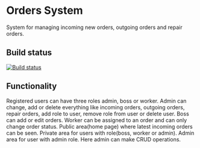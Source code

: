 # Orders System
System for managing incoming new orders, outgoing orders and repair orders. 

## Build status
[![Build status](https://ci.appveyor.com/api/projects/status/yack5arp6i3yx16h?svg=true)](https://ci.appveyor.com/project/petyodelta/asp-net-mvc)

## Functionality
Registered users can have three roles admin, boss or worker. Admin can change, add or delete everything like incoming orders, outgoing orders, repair orders, add role to user, remove role from user or delete user. Boss can add or edit orders. Worker can be assigned to an order and can only change order status.
Public area(home page) where latest incoming orders can be seen.
Private area for users with role(boss, worker or admin).
Admin area for user with admin role. Here admin can make CRUD operations.
